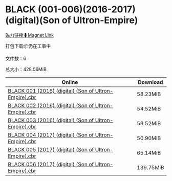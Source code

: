 # BLACK (001-006)(2016-2017)(digital)(Son of Ultron-Empire)

[磁力链接⬇Magnet Link](magnet:?xt=urn:btih:17abb40a3b2dd41c60b06773a3f9e1c336c19be2&dn=BLACK%20%28001-006%29%282016-2017%29%28digital%29%28Son%20of%20Ultron-Empire%29)

打包下载📦仍在工事中

文件数：6

总大小：428.06MiB

Online | Download
--- | ---
[BLACK 001 (2016) (digital) (Son of Ultron-Empire).cbr](https://github.com/alicewish/markdown/blob/master/comic/BLACK-001-2016-digital-Son-of-Ultron-Empire-cbr.md) | 58.23MiB
[BLACK 002 (2016) (digital) (Son of Ultron-Empire).cbr](https://github.com/alicewish/markdown/blob/master/comic/BLACK-002-2016-digital-Son-of-Ultron-Empire-cbr.md) | 54.52MiB
[BLACK 003 (2016) (digital) (Son of Ultron-Empire).cbr](https://github.com/alicewish/markdown/blob/master/comic/BLACK-003-2016-digital-Son-of-Ultron-Empire-cbr.md) | 59.52MiB
[BLACK 004 (2017) (digital) (Son of Ultron-Empire).cbr](https://github.com/alicewish/markdown/blob/master/comic/BLACK-004-2017-digital-Son-of-Ultron-Empire-cbr.md) | 50.90MiB
[BLACK 005 (2017) (digital) (Son of Ultron-Empire).cbr](https://github.com/alicewish/markdown/blob/master/comic/BLACK-005-2017-digital-Son-of-Ultron-Empire-cbr.md) | 65.14MiB
[BLACK 006 (2017) (digital) (Son of Ultron-Empire).cbr](https://github.com/alicewish/markdown/blob/master/comic/BLACK-006-2017-digital-Son-of-Ultron-Empire-cbr.md) | 139.75MiB